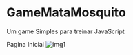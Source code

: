 # GameMataMosquito
Um game Simples para treinar JavaScript

Pagina Inicial
![img1](https://user-images.githubusercontent.com/44786237/78194401-7149f000-7453-11ea-999b-3300189eb9d2.jpeg)

